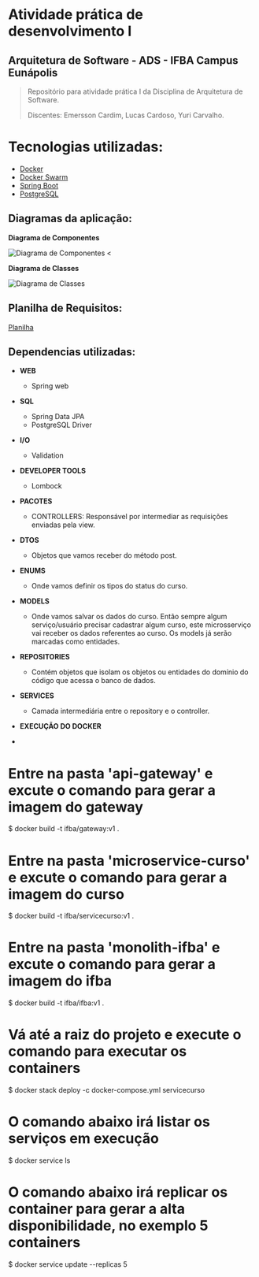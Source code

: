 # Atividade prática de desenvolvimento I
## Arquitetura de Software - ADS - IFBA Campus Eunápolis
> <p>Repositório para atividade prática I da Disciplina de Arquitetura de Software.</p>
> <p>Discentes: Emersson Cardim, Lucas Cardoso, Yuri Carvalho.</p>

Tecnologias utilizadas:
=================
<!--ts-->
* [Docker](https://www.docker.com/)
* [Docker Swarm](https://docs.docker.com/get-started/swarm-deploy/)
* [Spring Boot](https://spring.io/projects/spring-boot)
* [PostgreSQL](https://www.postgresql.org/)
 
<!--te-->

## Diagramas da aplicação:
<p><b>Diagrama de Componentes</b></p>

![Diagrama de Componentes](https://user-images.githubusercontent.com/75703602/133001984-110b60e3-4f00-42cb-9ffb-211a3c218d75.png)
<
<p><b>Diagrama de Classes</b></p>

![Diagrama de Classes](https://user-images.githubusercontent.com/75703602/133002000-db70e1ef-76a2-4423-a923-8a908d267f3d.png)

## Planilha de Requisitos:
[Planilha](https://docs.google.com/spreadsheets/d/1oaoLdADJX-Co9HcibigfcjVjz1ZsCv2h/edit?usp=sharing&ouid=103142025522406814186&rtpof=true&sd=true)

## Dependencias utilizadas:
<!--ts-->
* <b>WEB</b>
   * Spring web

* <b>SQL</b>
  * Spring Data JPA
  * PostgreSQL Driver

* <b>I/O</b>
  * Validation

* <b>DEVELOPER TOOLS</b>
  * Lombock

* <b>PACOTES</b>
  * CONTROLLERS: Responsável por intermediar as requisições enviadas pela view.

* <b>DTOS</b>
  * Objetos que vamos receber do método post.

* <b>ENUMS</b>
  * Onde vamos definir os tipos do status do curso.

* <b>MODELS</b>
  * Onde vamos salvar os dados do curso. Então sempre algum serviço/usuário precisar cadastrar algum 		curso, este microsserviço vai receber os dados referentes ao 		curso. Os models já serão marcadas como entidades.

* <b>REPOSITORIES</b>
  * Contém objetos que isolam os objetos ou entidades do domínio do código que acessa o banco de dados.	

* <b>SERVICES</b>
  * Camada intermediária entre o repository e o controller.
<!--te-->

* <b>EXECUÇÃO DO DOCKER</b>
* ```bash
# Entre na pasta 'api-gateway' e excute o comando para gerar a imagem do gateway
$ docker build -t ifba/gateway:v1 .

# Entre na pasta 'microservice-curso' e excute o comando para gerar a imagem do curso
$ docker build -t ifba/servicecurso:v1 .

# Entre na pasta 'monolith-ifba' e excute o comando para gerar a imagem do ifba
$ docker build -t ifba/ifba:v1 .

# Vá até a raiz do projeto e execute o comando para executar os containers
$ docker stack deploy -c docker-compose.yml servicecurso

# O comando abaixo irá listar os serviços em execução
$ docker service ls


# O comando abaixo irá replicar os container para gerar a alta disponibilidade, no exemplo 5 containers
$ docker service update --replicas 5 <service name>

```
